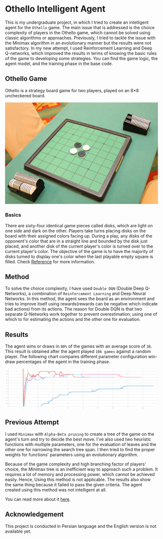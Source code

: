 # Othello Intelligent Agent
This is my undergraduate project, in which I tried to create an intelligent agent for the `Othello` game. The main issue that is addressed is the choice complexity of players in the Othello game, which cannot be solved using classic algorithms or approaches. 
Previously, I tried to tackle the issue with the Minimax algorithm in an evolutionary manner but the results were not satisfactory.
In my new attempt, I used Reinforcement Learning and Deep Q-networks, which improved the results in terms of knowing the basic rules of the game to developing some strategies.
You can find the game logic, the agent model, and the training phase in the base code.

## Othello Game
Othello is a strategy board game for two players, played on an 8×8 uncheckered board.

![othello game](assets/othello-game.jpeg)

### Basics
There are sixty-four identical game pieces called disks, which are light on one side and dark on the other. Players take turns placing disks on the board with their assigned colors facing up. During a play, any disks of the opponent's color that are in a straight line and bounded by the disk just placed, and another disk of the current player's color is turned over to the current player's color. The objective of the game is to have the majority of disks turned to display one's color when the last playable empty square is filled.
Check [Reference](https://en.wikipedia.org/wiki/Reversi) for more information.

## Method
To solve the choice complexity, I have used `Double DQN` (Double Deep Q-Networks), a combination of `Reinforcement Learning` and Deep Neural Networks. 
In this method, the agent sees the board as an environment and tries to improve itself using rewards(rewards can be negative which indicate bad actions) from its actions.
The reason for Double DQN is that two separate Q-Networks work together to prevent overestimation; using one of which to for estimating the actions and the other one for evaluation.

## Results
The agent wins or draws in `80%` of the games with an average score of `36`. This result is obtained after the agent played `10k games` against a random player. 
The following chart compares different parameter configuration win-draw percentages of the agent in the training phase.

![result](assets/result.svg)

## Previous Attempt
I used `Minimax` with `Alpha-Beta pruning` to create a tree of the game on the agent's turn and try to decide the best move. I've also used two heuristic functions with multiple parameters, one for the evaluation of leaves and the other one for narrowing the search tree span. I then tried to find the proper weights for functions' parameters using an evolutionary algorithm.

Because of the game complexity and high branching factor of players' choice, the Minimax tree is an inefficient way to approach such a problem. It requires a lot of memory and processing power, which cannot be achieved easily. Hence, Using this method is not applicable. The results also show the same thing because it failed to pass the given criteria. The agent created using this method was not intelligent at all.

You can read more about it [here](http://dx.doi.org/10.13140/RG.2.2.24354.91846).


## Acknowledgement
This project is conducted in Persian language and the English version is not available yet.